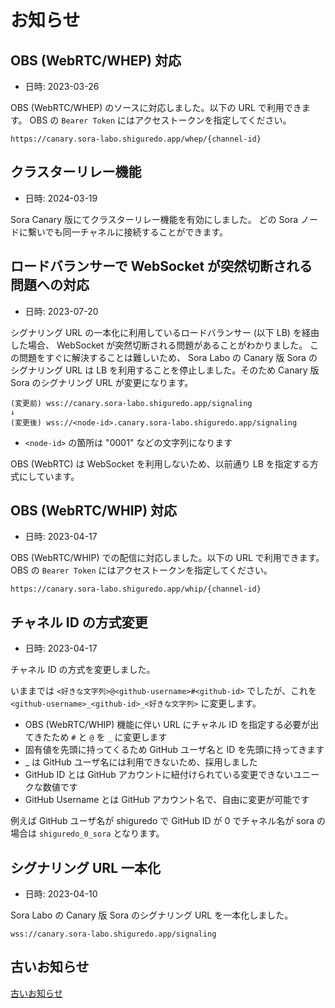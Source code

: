 # お知らせ

## OBS (WebRTC/WHEP) 対応

- 日時: 2023-03-26

OBS (WebRTC/WHEP) のソースに対応しました。以下の URL で利用できます。
OBS の `Bearer Token` にはアクセストークンを指定してください。

```
https://canary.sora-labo.shiguredo.app/whep/{channel-id}
```

## クラスターリレー機能

- 日時: 2024-03-19

Sora Canary 版にてクラスターリレー機能を有効にしました。
どの Sora ノードに繫いでも同一チャネルに接続することができます。

## ロードバランサーで WebSocket が突然切断される問題への対応

- 日時: 2023-07-20

シグナリング URL の一本化に利用しているロードバランサー (以下 LB) を経由した場合、 WebSocket が突然切断される問題があることがわかりました。
この問題をすぐに解決することは難しいため、 Sora Labo の Canary 版 Sora のシグナリング URL は LB を利用することを停止しました。そのため Canary 版 Sora のシグナリング URL が変更になります。

```
(変更前) wss://canary.sora-labo.shiguredo.app/signaling
↓
(変更後) wss://<node-id>.canary.sora-labo.shiguredo.app/signaling
```

- `<node-id>` の箇所は "0001" などの文字列になります

OBS (WebRTC) は WebSocket を利用しないため、以前通り LB を指定する方式にしています。

## OBS (WebRTC/WHIP) 対応

- 日時: 2023-04-17

OBS (WebRTC/WHIP) での配信に対応しました。以下の URL で利用できます。
OBS の `Bearer Token` にはアクセストークンを指定してください。

```
https://canary.sora-labo.shiguredo.app/whip/{channel-id}
```

## チャネル ID の方式変更

- 日時: 2023-04-17

チャネル ID の方式を変更しました。

いままでは `<好きな文字列>@<github-username>#<github-id>` でしたが、これを `<github-username>_<github-id>_<好きな文字列>` に変更します。

- OBS (WebRTC/WHIP) 機能に伴い URL にチャネル ID を指定する必要が出てきたため `#` と `@` を `_` に変更します
- 固有値を先頭に持ってくるため GitHub ユーザ名と ID を先頭に持ってきます
- \_ は GitHub ユーザ名には利用できないため、採用しました
- GitHub ID とは GitHub アカウントに紐付けられている変更できないユニークな数値です
- GitHub Username とは GitHub アカウント名で、自由に変更が可能です

例えば GitHub ユーザ名が shiguredo で GitHub ID が 0 でチャネル名が sora の場合は `shiguredo_0_sora` となります。

## シグナリング URL 一本化

- 日時: 2023-04-10

Sora Labo の Canary 版 Sora のシグナリング URL を一本化しました。

```
wss://canary.sora-labo.shiguredo.app/signaling
```

## 古いお知らせ

[古いお知らせ](./OLD_NEWS.md)
